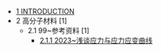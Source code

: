   - [1 INTRODUCTION](/INTRODUCTION.md)
  - 2 高分子材料 [1]
    - 2.1 99~参考资料 [1]
      - [2.1.1 2023~浅谈应力与应力应变曲线](/高分子材料/99~参考资料/2023~浅谈应力与应力应变曲线.md)